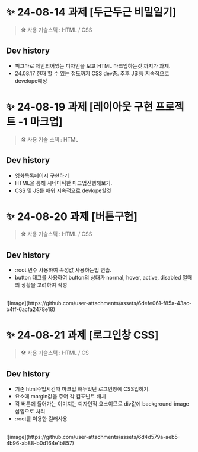 # ✨ 24-08-14 과제 [두근두근 비밀일기]
> 🛠 사용 기술스택 : HTML / CSS
## Dev history
- 피그마로 제안되어있는 디자인을 보고 HTML 마크업하는것 까지가 과제.
- 24.08.17 현재 할 수 있는 정도까지 CSS dev중. 추후 JS 등 지속적으로 develope예정

# ✨ 24-08-19 과제 [레이아웃 구현 프로젝트 -1 마크업]
> 🛠 사용 기술 스택 : HTML
## Dev history
- 영화목록페이지 구현하기
- HTML을 통해 시네마틱한 마크업진행해보기.
- CSS 및 JS를 배워 지속적으로 devlope할것

# ✨ 24-08-20 과제 [버튼구현]
>  🛠 사용 기술스택 : HTML / CSS
## Dev history
- :root 변수 사용하여 속성값 사용하는법 연습.
- button 태그를 사용하여 button의 상태가 normal, hover, active, disabled 일때의 상황을 고려하여 작성
<br/>
![image](https://github.com/user-attachments/assets/6defe061-f85a-43ac-b4ff-6acfa2478e18)


# ✨ 24-08-21 과제 [로그인창 CSS]
> 🛠 사용 기술스택 : HTML / CS
## Dev history
- 기존 html수업시간때 마크업 해두었던 로그인창에 CSS입히기.
- 요소에 margin값을 주어 각 컴포넌트 배치
- 각 버튼에 들어가는 이미지는 디자인적 요소이므로 div값에 background-image삽입으로 처리
- :root를 이용한 컬러사용
<br/>
![image](https://github.com/user-attachments/assets/6d4d579a-aeb5-4b96-ab88-b0d164e1b857)
